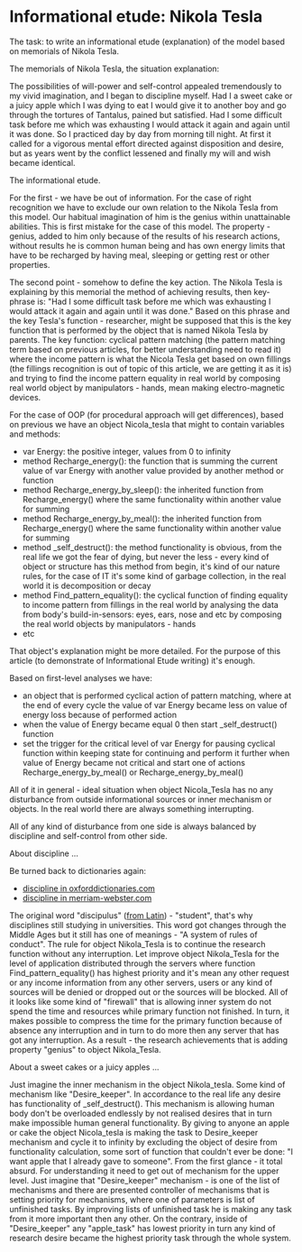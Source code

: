 # Informational etude: Nikola Tesla

The task: to write an informational etude (explanation) of the model based on memorials of Nikola Tesla.

The memorials of Nikola Tesla, the situation explanation:

The possibilities of will-power and self-control appealed tremendously to my vivid imagination, and I began to discipline myself. Had I a sweet cake or a juicy apple which I was dying to eat I would give it to another boy and go through the tortures of Tantalus, pained but satisfied. Had I some difficult task before me which was exhausting I would attack it again and again until it was done. So I practiced day by day from morning till night. At first it called for a vigorous mental effort directed against disposition and desire, but as years went by the conflict lessened and finally my will and wish became identical.

The informational etude.

For the first - we have be out of information. For the case of right recognition we have to exclude our own relation to the Nikola Tesla from this model. Our habitual imagination of him is the genius within unattainable abilities. This is first mistake for the case of this model. The property - genius, added to him only because of the results of his research actions, without results he is common human being and has own energy limits that have to be recharged by having meal, sleeping or getting rest or other properties.

The second point - somehow to define the key action. The Nikola Tesla is explaining by this memorial the method of achieving results, then key-phrase is: "Had I some difficult task before me which was exhausting I would attack it again and again until it was done." Based on this phrase and the key Tesla's function - researcher, might be supposed that this is the key function that is performed by the object that is named Nikola Tesla by parents. The key function: cyclical pattern matching (the pattern matching term based on previous articles, for better understanding need to read it) where the income pattern is what the Nicola Tesla get based on own fillings (the fillings recognition is out of topic of this article, we are getting it as it is) and trying to find the income pattern equality in real world by composing real world object by manipulators - hands, mean making electro-magnetic devices.

For the case of OOP (for procedural approach will get differences), based on previous we have an object Nicola_tesla that might to contain variables and methods:

* var Energy: the positive integer, values from 0 to infinity
* method Recharge_energy(): the function that is summing the current value of var Energy with another value provided by another method or function
* method Recharge_energy_by_sleep(): the inherited function from Recharge_energy() where the same functionality within another value for summing
* method Recharge_energy_by_meal(): the inherited function from Recharge_energy() where the same functionality within another value for summing
* method _self_destruct(): the method functionality is obvious, from the real life we got the fear of dying, but never the less - every kind of object or structure has this method from begin, it's kind of our nature rules, for the case of IT it's some kind of garbage collection, in the real world it is decomposition or decay
* method Find_pattern_equality(): the cyclical function of finding equality to income pattern from fillings in the real world by analysing the data from body's build-in-sensors: eyes, ears, nose and etc by composing the real world objects by manipulators - hands
* etc

That object's explanation might be more detailed. For the purpose of this article (to demonstrate of Informational Etude writing) it's enough.

Based on first-level analyses we have:

* an object that is performed cyclical action of pattern matching, where at the end of every cycle the value of var Energy became less on value of energy loss because of performed action
* when the value of Energy became equal 0 then start _self_destruct() function
* set the trigger for the critical level of var Energy for pausing cyclical function within keeping state for continuing and perform it further when value of Energy became not critical and start one of actions Recharge_energy_by_meal() or Recharge_energy_by_meal()

All of it in general - ideal situation when object Nicola_Tesla has no any disturbance from outside informational sources or inner mechanism or objects. In the real world there are always something interrupting.

All of any kind of disturbance from one side is always balanced by discipline and self-control from other side.

About discipline ...

Be turned back to dictionaries again:
* [discipline in oxforddictionaries.com](https://en.oxforddictionaries.com/definition/discipline)
* [discipline in merriam-webster.com](https://www.merriam-webster.com/dictionary/discipline)

The original word "discipulus" ([from Latin](http://latindictionary.wikidot.com/noun:discipulus))  - "student", that's why disciplines still studying in universities. This word got changes through the Middle Ages but it still has one of meanings - "A system of rules of conduct". The rule for object Nikola_Tesla is to continue the research function without any interruption. Let improve object Nikola_Tesla for the level of application distributed through the servers where function Find_pattern_equality() has highest priority and it's mean any other request or any income information from any other servers, users or any kind of sources will be denied or dropped out or the sources will be blocked. All of it looks like some kind of "firewall" that is allowing inner system do not spend the time and resources while primary function not finished. In turn, it makes possible to compress the time for the primary function because of absence any interruption and in turn to do more then any server that has got any interruption. As a result - the research achievements that is adding property "genius" to object Nikola_Tesla.

About a sweet cakes or a juicy apples ...

Just imagine the inner mechanism in the object Nikola_tesla. Some kind of mechanism like "Desire_keeper". In accordance to the real life any desire has functionality of _self_destruct(). This mechanism is allowing human body don't be overloaded endlessly by not realised desires that in turn make impossible human general functionality. By giving to anyone an apple or cake the object Nicola_tesla is making the task to Desire_keeper mechanism and cycle it to infinity by excluding the object of desire from functionality calculation, some sort of function that couldn't ever be done: "I want apple that I already gave to someone". From the first glance - it total absurd. For understanding it need to get out of mechanism for the upper level. Just imagine that "Desire_keeper" mechanism - is one of the list of mechanisms and there are presented controller of mechanisms that is setting priority for mechanisms, where one of parameters is list of unfinished tasks. By improving lists of unfinished task he is making any task from it more important then any other. On the contrary, inside of "Desire_keeper" any "apple_task" has lowest priority in turn any kind of research desire became the highest priority task through the whole system.